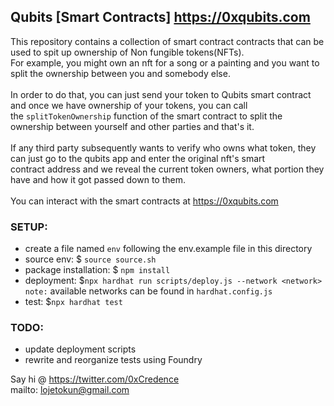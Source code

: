 ## Qubits [Smart Contracts] https://0xqubits.com

This repository contains a collection of smart contract contracts that can be used to spit up ownership of Non fungible tokens(NFTs). <br>
For example, you might own an nft for a song or a painting and you want to split the ownership between you and somebody else. <br>
 <br>
In order to do that, you can just send your token to Qubits smart contract and once we have ownership of your tokens, you can call  <br>
the `splitTokenOwnership` function of the smart contract to split the ownership between yourself and other parties and that's it.  <br>
 <br> 
If any third party subsequently wants to verify who owns what token, they can just go to the qubits app and enter the original nft's smart <br> contract address and we reveal the current token owners, what portion they have and how it got passed down to them. <br>
 <br> 
You can interact with the smart contracts at https://0xqubits.com
 <br> 

### SETUP:
- create a file named `env` following the env.example file in this directory <br>
- source env: $ `source source.sh` <br>
- package installation: $ `npm install` <br>
- deployment: $`npx hardhat run scripts/deploy.js --network <network>`<br>
`note:` available networks can be found in `hardhat.config.js`<br>
- test: $`npx hardhat test`<br>

### TODO: 
- update deployment scripts
- rewrite and reorganize tests using Foundry 

Say hi @ https://twitter.com/0xCredence <br>
           mailto: lojetokun@gmail.com
